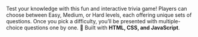 Test your knowledge with this fun and interactive trivia game! Players can choose between Easy, Medium, or Hard levels, each offering unique sets of questions. Once you pick a difficulty, you’ll be presented with multiple-choice questions one by one.
🚀 Built with **HTML, CSS, and JavaScript**.
